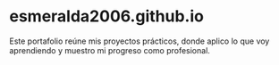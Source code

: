 # esmeralda2006.github.io
Este portafolio reúne mis proyectos prácticos, donde aplico lo que voy aprendiendo y muestro mi progreso como profesional.
